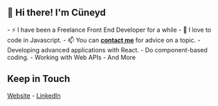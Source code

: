 <h2>👋 Hi there! I'm Cüneyd</h2>  
- ⚡  I have been a Freelance Front End Developer for a while
- 🔭 I love to code in Javascript.
- 📫 You can <b><a href="mailto:cuneydbolukogluu@gmail.com">contact me</a></b> for advice on a topic.
- Developing advanced applications with React.
- Do component-based coding.
- Working with Web APIs
- And More

<h2>Keep in Touch</h2>
<a href="https://cuneydbolukoglu.github.io" target="_blank">Website</a> - <a href="https://www.linkedin.com/in/cuneydbolukoglu/" target="_blank">LinkedIn</a>

<!--
**cuneydbolukoglu/cuneydbolukoglu** is a ✨ _special_ ✨ repository because its `README.md` (this file) appears on your GitHub profile.

Here are some ideas to get you started:

- 🌱 I’m currently learning ...
- 🔭 I’m currently working on ...
- 👯 I’m looking to collaborate on ...
- 🤔 I’m looking for help with ...
- 💬 Ask me about ...
- 📫 How to reach me: ...
- 😄 Pronouns: ...
- ⚡ Fun fact: ...
-->
